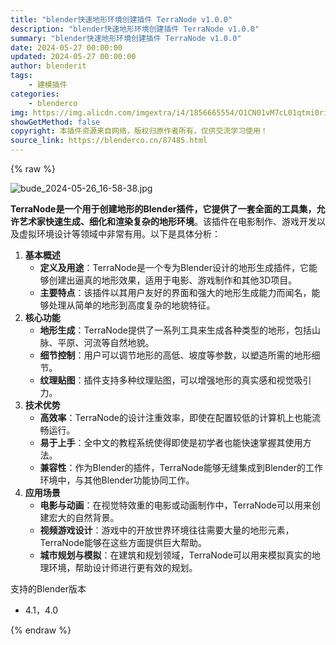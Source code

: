 ```yaml
---
title: "blender快速地形环境创建插件 TerraNode v1.0.0"
description: "blender快速地形环境创建插件 TerraNode v1.0.0"
summary: "blender快速地形环境创建插件 TerraNode v1.0.0"
date: 2024-05-27 00:00:00
updated: 2024-05-27 00:00:00
author: blenderit
tags: 
    - 建模插件
categories:
    - blenderco
img: https://img.alicdn.com/imgextra/i4/1856665554/O1CN01vM7cL01qtmi0riCZs_!!1856665554.jpg
showGetMethod: false
copyright: 本插件资源来自网络，版权归原作者所有，仅供交流学习使用！
source_link: https://blenderco.cn/87485.html
---
```


{% raw %}
<p><img src="https://img.alicdn.com/imgextra/i4/1856665554/O1CN01vM7cL01qtmi0riCZs_!!1856665554.jpg" alt="bude_2024-05-26_16-58-38.jpg"></p><p><strong>TerraNode是一个用于创建地形的Blender插件，它提供了一套全面的工具集，允许艺术家快速生成、细化和渲染复杂的地形环境</strong>。该插件在电影制作、游戏开发以及虚拟环境设计等领域中非常有用。以下是具体分析：</p><ol>
<li><strong>基本概述</strong>
<ul>
<li><strong>定义及用途</strong>：TerraNode是一个专为Blender设计的地形生成插件，它能够创建出逼真的地形效果，适用于电影、游戏制作和其他3D项目。</li>
<li><strong>主要特点</strong>：该插件以其用户友好的界面和强大的地形生成能力而闻名，能够处理从简单的地形到高度复杂的地貌特征。</li>
</ul>
</li>
<li><strong>核心功能</strong>
<ul>
<li><strong>地形生成</strong>：TerraNode提供了一系列工具来生成各种类型的地形，包括山脉、平原、河流等自然地貌。</li>
<li><strong>细节控制</strong>：用户可以调节地形的高低、坡度等参数，以塑造所需的地形细节。</li>
<li><strong>纹理贴图</strong>：插件支持多种纹理贴图，可以增强地形的真实感和视觉吸引力。</li>
</ul>
</li>
<li><strong>技术优势</strong>
<ul>
<li><strong>高效率</strong>：TerraNode的设计注重效率，即使在配置较低的计算机上也能流畅运行。</li>
<li><strong>易于上手</strong>：全中文的教程系统使得即使是初学者也能快速掌握其使用方法。</li>
<li><strong>兼容性</strong>：作为Blender的插件，TerraNode能够无缝集成到Blender的工作环境中，与其他Blender功能协同工作。</li>
</ul>
</li>
<li><strong>应用场景</strong>
<ul>
<li><strong>电影与动画</strong>：在视觉特效重的电影或动画制作中，TerraNode可以用来创建宏大的自然背景。</li>
<li><strong>视频游戏设计</strong>：游戏中的开放世界环境往往需要大量的地形元素，TerraNode能够在这些方面提供巨大帮助。</li>
<li><strong>城市规划与模拟</strong>：在建筑和规划领域，TerraNode可以用来模拟真实的地理环境，帮助设计师进行更有效的规划。</li>
</ul>
</li>
</ol><p>支持的Blender版本</p><ul>
<li>4.1，4.0</li>
</ul>
<div style="display: none">blenderco</div>
{% endraw %}